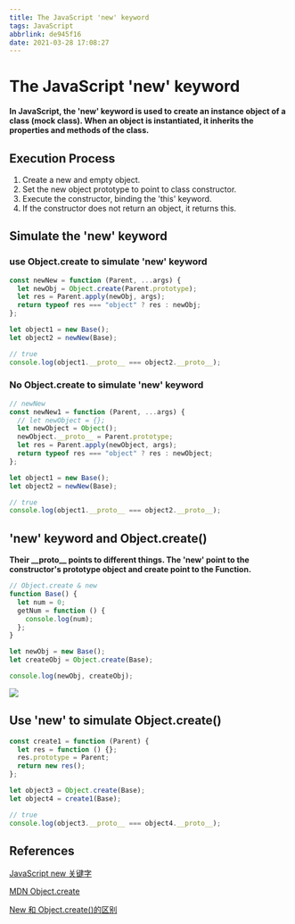 ```yaml
---
title: The JavaScript 'new' keyword
tags: JavaScript
abbrlink: de945f16
date: 2021-03-28 17:08:27
---
```


# The JavaScript 'new' keyword

**In JavaScript, the 'new' keyword is used to create an instance object of a class (mock class). When an object is instantiated, it inherits the properties and methods of the class.**

## Execution Process

1. Create a new and empty object.
2. Set the new object prototype to point to class constructor.
3. Execute the constructor, binding the 'this' keyword.
4. If the constructor does not return an object, it returns this. 

## Simulate the 'new' keyword

### use Object.create to simulate 'new' keyword

```js
const newNew = function (Parent, ...args) {
  let newObj = Object.create(Parent.prototype);
  let res = Parent.apply(newObj, args);
  return typeof res === "object" ? res : newObj;
};

let object1 = new Base();
let object2 = newNew(Base);

// true
console.log(object1.__proto__ === object2.__proto__);
```

### No Object.create to simulate 'new' keyword

```js
// newNew
const newNew1 = function (Parent, ...args) {
  // let newObject = {};
  let newObject = Object();
  newObject.__proto__ = Parent.prototype;
  let res = Parent.apply(newObject, args);
  return typeof res === "object" ? res : newObject;
};

let object1 = new Base();
let object2 = newNew(Base);

// true
console.log(object1.__proto__ === object2.__proto__);
```





## 'new'  keyword and Object.create()

**Their \_\_proto\_\_ points to different things. The 'new' point to the constructor's prototype object and create point to the Function.**

```js
// Object.create & new
function Base() {
  let num = 0;
  getNum = function () {
    console.log(num);
  };
}

let newObj = new Base();
let createObj = Object.create(Base);

console.log(newObj, createObj);
```

![](https://cdn.jsdelivr.net/gh/SmaIIstars/imgCDN/myBlog/JS-new.png)



## Use 'new' to simulate Object.create()

```js
const create1 = function (Parent) {
  let res = function () {};
  res.prototype = Parent;
  return new res();
};

let object3 = Object.create(Base);
let object4 = create1(Base);

// true
console.log(object3.__proto__ === object4.__proto__);	
```



## References

[JavaScript new 关键字](https://www.jianshu.com/p/4bbf0c582e97)

[MDN Object.create](https://developer.mozilla.org/zh-CN/docs/Web/JavaScript/Reference/Global_Objects/Object/create)

[New 和 Object.create()的区别](https://blog.csdn.net/DepressedPrince/article/details/80909636)